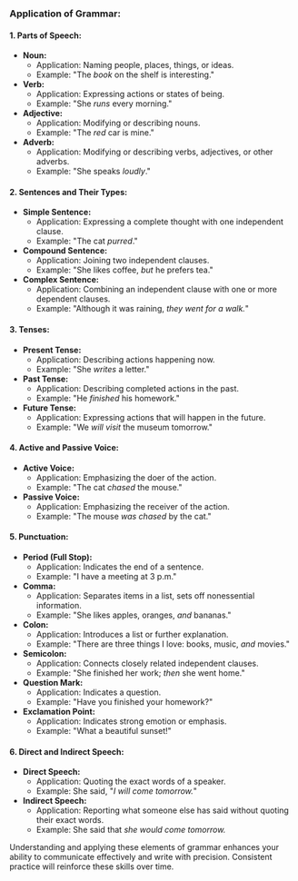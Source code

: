 ### Application of Grammar:

#### 1. **Parts of Speech:**
   - **Noun:**
     - Application: Naming people, places, things, or ideas.
     - Example: "The *book* on the shelf is interesting."
   - **Verb:**
     - Application: Expressing actions or states of being.
     - Example: "She *runs* every morning."
   - **Adjective:**
     - Application: Modifying or describing nouns.
     - Example: "The *red* car is mine."
   - **Adverb:**
     - Application: Modifying or describing verbs, adjectives, or other adverbs.
     - Example: "She speaks *loudly*."

#### 2. **Sentences and Their Types:**
   - **Simple Sentence:**
     - Application: Expressing a complete thought with one independent clause.
     - Example: "The cat *purred*."
   - **Compound Sentence:**
     - Application: Joining two independent clauses.
     - Example: "She likes coffee, *but* he prefers tea."
   - **Complex Sentence:**
     - Application: Combining an independent clause with one or more dependent clauses.
     - Example: "Although it was raining, *they went for a walk.*"

#### 3. **Tenses:**
   - **Present Tense:**
     - Application: Describing actions happening now.
     - Example: "She *writes* a letter."
   - **Past Tense:**
     - Application: Describing completed actions in the past.
     - Example: "He *finished* his homework."
   - **Future Tense:**
     - Application: Expressing actions that will happen in the future.
     - Example: "We *will visit* the museum tomorrow."

#### 4. **Active and Passive Voice:**
   - **Active Voice:**
     - Application: Emphasizing the doer of the action.
     - Example: "The cat *chased* the mouse."
   - **Passive Voice:**
     - Application: Emphasizing the receiver of the action.
     - Example: "The mouse *was chased* by the cat."

#### 5. **Punctuation:**
   - **Period (Full Stop):**
     - Application: Indicates the end of a sentence.
     - Example: "I have a meeting at 3 p.m."
   - **Comma:**
     - Application: Separates items in a list, sets off nonessential information.
     - Example: "She likes apples, oranges, *and* bananas."
   - **Colon:**
     - Application: Introduces a list or further explanation.
     - Example: "There are three things I love: books, music, *and* movies."
   - **Semicolon:**
     - Application: Connects closely related independent clauses.
     - Example: "She finished her work; *then* she went home."
   - **Question Mark:**
     - Application: Indicates a question.
     - Example: "Have you finished your homework?"
   - **Exclamation Point:**
     - Application: Indicates strong emotion or emphasis.
     - Example: "What a beautiful sunset!"

#### 6. **Direct and Indirect Speech:**
   - **Direct Speech:**
     - Application: Quoting the exact words of a speaker.
     - Example: She said, "*I will come tomorrow.*"
   - **Indirect Speech:**
     - Application: Reporting what someone else has said without quoting their exact words.
     - Example: She said that *she would come tomorrow.*

Understanding and applying these elements of grammar enhances your ability to communicate effectively and write with precision. Consistent practice will reinforce these skills over time.
